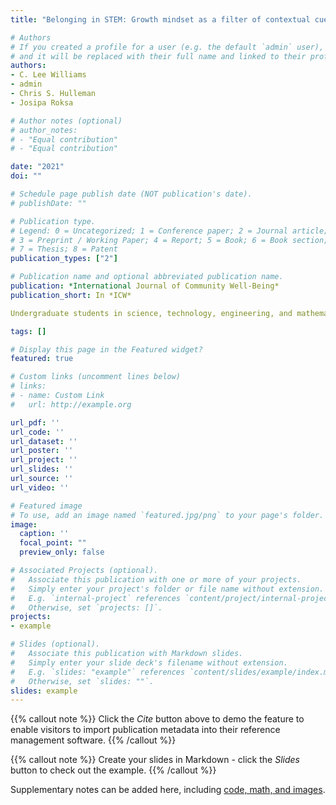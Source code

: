 ```yaml
---
title: "Belonging in STEM: Growth mindset as a filter of contextual cues"

# Authors
# If you created a profile for a user (e.g. the default `admin` user), write the username (folder name) here 
# and it will be replaced with their full name and linked to their profile.
authors:
- C. Lee Williams
- admin
- Chris S. Hulleman
- Josipa Roksa

# Author notes (optional)
# author_notes:
# - "Equal contribution"
# - "Equal contribution"

date: "2021"
doi: ""

# Schedule page publish date (NOT publication's date).
# publishDate: ""

# Publication type.
# Legend: 0 = Uncategorized; 1 = Conference paper; 2 = Journal article;
# 3 = Preprint / Working Paper; 4 = Report; 5 = Book; 6 = Book section;
# 7 = Thesis; 8 = Patent
publication_types: ["2"]

# Publication name and optional abbreviated publication name.
publication: *International Journal of Community Well-Being*
publication_short: In *ICW*

Undergraduate students in science, technology, engineering, and mathematics (STEM) programs face unique challenges to their psychological well-being, including their sense of belonging. Recent evidence suggests that beliefs about the malleability of intelligence (growth mindsets) support STEM students’ belongingness, though the mechanisms of this relationship are unclear. We propose and test a model in which students’ personal growth mindset beliefs relate to their sense of belonging by operating as a filter of environmental cues, especially those signaling instructors’ mindsets, peers’ mindsets, and the school’s trustworthiness. Across more than 3000 students in two diverse STEM contexts, we found general support for this model (mean RMSEA = 0.041; mean R2 = 39%). Perceived environmental cues fully mediated (Study 1) and partially mediated (Study 2) the total effect of personal growth mindset on belonging. In addition to model generalizability, there was meaningful heterogeneity in the results observed across contexts. These results suggest a novel filtering function of growth mindsets for belonging. Discussion centers on the factors that may account for model variability, as well as theoretical and practical implications of the findings.

tags: []

# Display this page in the Featured widget?
featured: true

# Custom links (uncomment lines below)
# links:
# - name: Custom Link
#   url: http://example.org

url_pdf: ''
url_code: ''
url_dataset: ''
url_poster: ''
url_project: ''
url_slides: ''
url_source: ''
url_video: ''

# Featured image
# To use, add an image named `featured.jpg/png` to your page's folder. 
image:
  caption: ''
  focal_point: ""
  preview_only: false

# Associated Projects (optional).
#   Associate this publication with one or more of your projects.
#   Simply enter your project's folder or file name without extension.
#   E.g. `internal-project` references `content/project/internal-project/index.md`.
#   Otherwise, set `projects: []`.
projects:
- example

# Slides (optional).
#   Associate this publication with Markdown slides.
#   Simply enter your slide deck's filename without extension.
#   E.g. `slides: "example"` references `content/slides/example/index.md`.
#   Otherwise, set `slides: ""`.
slides: example
---
```


{{% callout note %}}
Click the *Cite* button above to demo the feature to enable visitors to import publication metadata into their reference management software.
{{% /callout %}}

{{% callout note %}}
Create your slides in Markdown - click the *Slides* button to check out the example.
{{% /callout %}}

Supplementary notes can be added here, including [code, math, and images](https://wowchemy.com/docs/writing-markdown-latex/).
